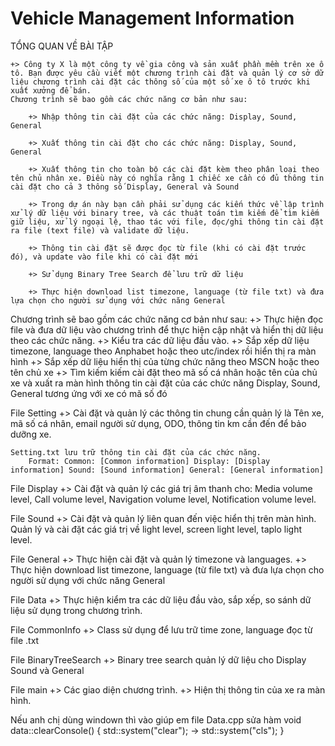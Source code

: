 # Vehicle Management Information

TỔNG QUAN VỀ BÀI TẬP

    +> Công ty X là một công ty về gia công và sản xuất phần mềm trên xe ô tô. Bạn được yêu cầu viết một chương trình cài đặt và quản lý cơ sở dữ liệu chương trình cài đặt các thông số của một số xe ô tô trước khi xuất xưởng để bán.
    Chương trình sẽ bao gồm các chức năng cơ bản như sau:

        +> Nhập thông tin cài đặt của các chức năng: Display, Sound, General

        +> Xuất thông tin cài đặt cho các chức năng: Display, Sound, General

        +> Xuất thông tin cho toàn bộ các cài đặt kèm theo phân loại theo tên chủ nhân xe. Điều này có nghĩa rằng 1 chiếc xe cần có đủ thông tin cài đặt cho cả 3 thông số Display, General và Sound

        +> Trong dự án này bạn cần phải sử dụng các kiến thức về lập trình xử lý dữ liệu với binary tree, và các thuật toán tìm kiếm để tìm kiếm giữ liệu, xử lý ngoại lệ, thao tác với file, đọc/ghi thông tin cài đặt ra file (text file) và validate dữ liệu.

        +> Thông tin cài đặt sẽ được đọc từ file (khi có cài đặt trước đó), và update vào file khi có cài đặt mới

        +> Sử dụng Binary Tree Search để lưu trữ dữ liệu
        
        +> Thực hiện download list timezone, language (từ file txt) và đưa lựa chọn cho người sử dụng với chức năng General

Chương trình sẽ bao gồm các chức năng cơ bản như sau:
    +> Thực hiện đọc file và đưa dữ liệu vào chương trình để thực hiện cập nhật và hiển thị dữ liệu theo các  chức năng.
    +> Kiểu tra các dữ liệu đầu vào.
    +> Sắp xếp dữ liệu timezone, language theo Anphabet hoặc theo utc/index rồi hiển thị ra màn hình
    +> Sắp xếp dữ liệu hiển thị của từng chức năng theo MSCN hoặc theo tên chủ xe
    +> Tìm kiếm kiếm cài đặt theo mã số cá nhân hoặc tên của chủ xe và xuất ra màn hình thông tin cài đặt của các chức năng Display, Sound, General tương ứng với xe có mã số đó

File Setting
    +> Cài đặt và quản lý các thông tin chung cần quản lý là Tên xe, mã số cá nhân, email người sử dụng, ODO, thông tin km cần đến để bảo dưỡng xe.

    Setting.txt lưu trữ thông tin cài đặt của các chức năng.
        Format: Common: [Common information] Display: [Display information] Sound: [Sound information] General: [General information]

File Display
    +> Cài đặt và quản lý các giá trị âm thanh cho: Media volume level, Call volume level, Navigation volume level, Notification volume level.

File Sound
    +> Cài đặt và quản lý liên quan đến việc hiển thị trên màn hình. Quản lý và cài đặt các giá trị về light level, screen light level, taplo light level.

File General
    +> Thực hiện cài đặt và quản lý  timezone và  languages.
    +> Thực hiện download list timezone, language (từ file txt) và đưa lựa chọn cho người sử dụng với chức năng General

File Data
    +> Thực hiện kiểm tra các dữ liệu đầu vào, sắp xếp, so sánh dữ liệu sử dụng trong chương trình.

File CommonInfo
    +> Class sử dụng để lưu trữ time zone, language đọc từ file .txt

File BinaryTreeSearch
    +> Binary tree search quản lý dữ liệu cho Display Sound và General

File main
    +> Các giao diện chương trình.
    +> Hiện thị thông tin của xe ra màn hình.

Nếu anh chị dùng windown thì vào giúp em file Data.cpp sửa hàm
void data::clearConsole()
{
    std::system("clear"); -> std::system("cls");
}